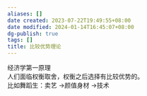 ```yaml
---
aliases: []
date created: 2023-07-22T19:49:55+08:00
date modified: 2024-01-14T16:45:07+08:00
dg-publish: true
tags: []
title: 比较优势理论
---
```


经济学第一原理  
人们面临权衡取舍，权衡之后选择有比较优势的。  
比如舞蹈生：卖艺 ->颜值身材 ->技术